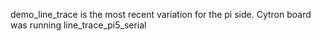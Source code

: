 demo_line_trace is the most recent variation for the pi side.
Cytron board was running line_trace_pi5_serial

